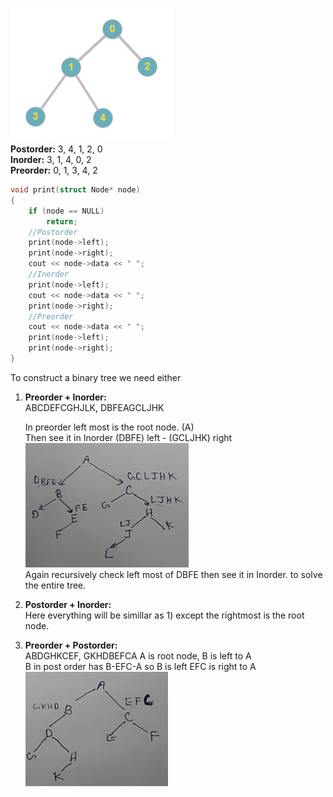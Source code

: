 ![](res/Tree1.png)<br>
**Postorder:** 3, 4, 1, 2, 0<br>
**Inorder:** 3, 1, 4, 0, 2<br>
**Preorder:** 0, 1, 3, 4, 2<br>

```c++
void print(struct Node* node)
{
    if (node == NULL)
        return;
    //Postorder
    print(node->left);
    print(node->right);
    cout << node->data << " ";
    //Inorder
    print(node->left);
    cout << node->data << " ";
    print(node->right);
    //Preorder
    cout << node->data << " ";
    print(node->left);
    print(node->right);
}
```

To construct a binary tree we need either 
1) **Preorder + Inorder:**<br>
   ABCDEFCGHJLK, DBFEAGCLJHK

   In preorder left most is the root node. (A)<br>
   Then see it in Inorder (DBFE) left - (GCLJHK) right
   ![](res/Tree2.png)<br>
   Again recursively check left most of DBFE then see it in Inorder. to solve the entire tree.

2) **Postorder + Inorder:**<br>
   Here everything will be simillar as 1) except the rightmost is the root node.

3) **Preorder + Postorder:**<br>
   ABDGHKCEF, GKHDBEFCA
   A is root node, B is left to A<br>
   B in post order has B-EFC-A so B is left EFC is right to A<br>
   ![](res/Tree3.png)<br>